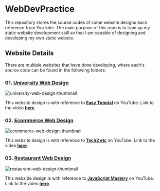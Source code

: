 # WebDevPractice

This repository stores the source codes of some website designs each reference from YouTube. The main purpose of this repo is to train up my static website development skill so that I am capable of designing and developing my own static website.

## Website Details

There are multiple websites that have done developing, where each's source code can be found in the following folders:

### 01. [University Web Design](https://github.com/LimJY03/WebDevPractice/tree/main/university-web-design)

![university-web-design-thumbnail](https://media.discordapp.net/attachments/1010370083689865328/1010370263906525314/unknown.png?width=1240&height=701)

This website design is with reference to [**Easy Tutorial**](https://www.youtube.com/c/EasyTutorialsVideo) on YouTube. Link to the video [**here**](https://www.youtube.com/watch?v=oYRda7UtuhA).

### 02. [Ecommerce Web Design](https://github.com/LimJY03/WebDevPractice/tree/main/ecommerce-web-design)

![ecommerce-web-design-thumbnail](https://media.discordapp.net/attachments/1010370083689865328/1011560555145855028/unknown.png?width=1316&height=701)

This website design is with reference to [**Tech2 etc**](https://www.youtube.com/c/Tech2etc) on YouTube. Link to the video [**here**](https://www.youtube.com/watch?v=P8YuWEkTeuE&t=47s).

### 03. [Restaurant Web Design](https://github.com/LimJY03/WebDevPractice/tree/main/restaurant-web-design)

![restaurant-web-design-thumbnail](https://media.discordapp.net/attachments/1010370083689865328/1016873510150357003/unknown.png?width=1333&height=701)

This webside design is with reference to [**JavaScript Mastery**](https://www.youtube.com/c/JavaScriptMastery) on YouTube. Link to the video [**here**](https://www.youtube.com/watch?v=4oV65GVVits&t=12s).
